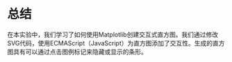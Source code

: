 # 总结

在本实验中，我们学习了如何使用Matplotlib创建交互式直方图。我们通过修改SVG代码，使用ECMAScript（JavaScript）为直方图添加了交互性。生成的直方图具有可以通过点击图例标记来隐藏或显示的条形。
